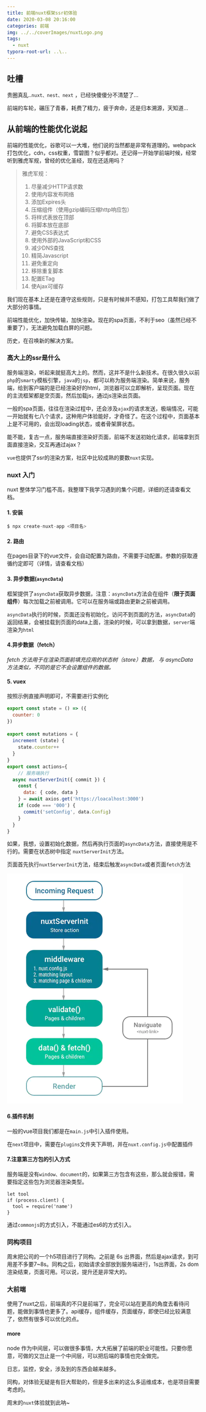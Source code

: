 ```yaml
---
title: 前端nuxt框架ssr初体验
date: 2020-03-08 20:16:00
categories: 前端
img: ../../coverImages/nuxtLogo.png
tags:
  - nuxt
typora-root-url: ..\..
---
```




## 吐槽

贵圈真乱..`nuxt、nest、next` ，已经快傻傻分不清楚了...

前端的车轮，碾压了青春，耗费了精力，疲于奔命，还是归本溯源，天知道...



## 从前端的性能优化说起



前端的性能优化，谷歌可以一大堆，他们说的当然都是非常有道理的。webpack打包优化，cdn，css权重，雪碧图？似乎都对。还记得一开始学前端时候，经常听到雅虎军规，曾经的优化圣经，现在还适用吗？

> 雅虎军规：
>
> 1. 尽量减少HTTP请求数
> 2. 使用内容发布网络
> 3. 添加Expires头
> 4. 压缩组件（使用gzip编码压缩http响应包）
> 5. 将样式表放在顶部
> 6. 将脚本放在底部
> 7. 避免CSS表达式
> 8. 使用外部的JavaScript和CSS
> 9. 减少DNS查找
> 10. 精简Javascript
> 11. 避免重定向
> 12. 移除重复脚本
> 13. 配置ETag
> 14. 使Ajax可缓存

我们现在基本上还是在遵守这些规则，只是有时候并不感知，打包工具帮我们做了大部分的事情。

前端性能优化，加快传输，加快渲染。现在的spa页面，不利于seo（虽然已经不重要了），无法避免加载白屏的问题。

历史，在召唤新的解决方案。



### 高大上的ssr是什么

服务端渲染，听起来就挺高大上的。然而，这并不是什么新技术。在很久很久以前`php`的`smarty`模板引擎，`java`的`jsp`，都可以称为服务端渲染。简单来说，服务端，给到客户端的是已经渲染好的html，浏览器可以立即解析，呈现页面。现在的主流框架都是空页面，然后加载js，通过js渲染出页面。

一般的spa页面，往往在渲染过程中，还会涉及`ajax`的请求发送，极端情况，可能一开始就有七八个请求，这种用户体验能好，才奇怪了。在这个过程中，页面基本上是不可用的，会出现loading状态，或者骨架屏状态。

能不能，复古一点，服务端直接渲染好页面，前端不发送初始化请求，前端拿到页面直接渲染，交互再通过ajax？

`vue`也提供了ssr的渲染方案，社区中比较成熟的要数`nuxt`实现。



### nuxt 入门

nuxt 整体学习门槛不高，我整理下我学习遇到的集个问题，详细的还请查看文档。

#### 1. 安装

```javascript
$ npx create-nuxt-app <项目名>
```



#### 2. 路由

在pages目录下的vue文件，会自动配置为路由，不需要手动配置。参数的获取遵循约定即可（详情，请查看文档）

####  3. 异步数据(`asyncData`)

框架提供了`asyncData`获取异步数据，注意：`asyncData`方法会在组件（**限于页面组件**）每次加载之前被调用。它可以在服务端或路由更新之前被调用。

`asyncData`执行的时候，页面还没有初始化，访问不到页面的方法，`asyncData`的返回结果，会被挂载到页面的data上面，渲染的时候，可以拿到数据，`server`端渲染为`html`

#### 4.异步数据（fetch）

*fetch 方法用于在渲染页面前填充应用的状态树（store）数据， 与 asyncData 方法类似，不同的是它不会设置组件的数据。*

#### 5. vuex

按照示例直接声明即可，不需要进行实例化

```javascript
export const state = () => ({
  counter: 0
})

export const mutations = {
  increment (state) {
    state.counter++
  }
}
export const actions={
    // 服务端执行
  async nuxtServerInit({ commit }) {
    const {
      data: { code, data }
    } = await axios.get('https://loacalhost:3000')
    if (code === '000') {
      commit('setConfig', data.Config)
    }
  }
}
```



如果，我想，设置初始化数据，然后再执行页面的`asyncData`方法，直接使用是不行的。需要在状态树中指定 `nuxtServerInit`方法。

页面首先执行`nuxtServerInit`方法，结束后触发`asyncData`或者页面`fetch`方法



![](/images/render.jpg)

#### 6.插件机制

一般的vue项目我们都是在`main.js`中引入插件使用。

在`next`项目中，需要在`plugins`文件夹下声明，并在`nuxt.config.js`中配置插件

#### 7.注意第三方包的引入方式

服务端是没有`window、document`的，如果第三方包含有这些，那么就会报错，需要指定这些包为浏览器渲染类型。

```
let tool
if (process.client) {
  tool = require('name')
}
```

通过`commonjs`的方式引入，不能通过es6的方式引入。



### 同构项目

周末把公司的一个h5项目进行了同构。之前是 6s 出界面，然后是ajax请求，到可用差不多要7~8s。同构之后，初始请求全部放到服务端进行，1s出界面，2s dom渲染结束，页面可用。可以说，提升还是非常大的。



### 大前端

使用了nuxt之后，前端真的不只是前端了，完全可以站在更高的角度去看待问题，能做到事情也更多了。api缓存，组件缓存，页面缓存，即使已经比较满意了，依然有很多可以优化的点。

#### more

node 作为中间层，可以做很多事情，大大拓展了前端的职业可能性。只要你愿意，可做的又岂止是一个中间层，可以把后端的事情也完全做完。

日志，监控，安全，涉及到的东西会越来越多。

同构，对体验无疑是有巨大帮助的，但是多出来的这么多运维成本，也是项目需要考虑的。

周末的`nuxt`体验就到此呐~








